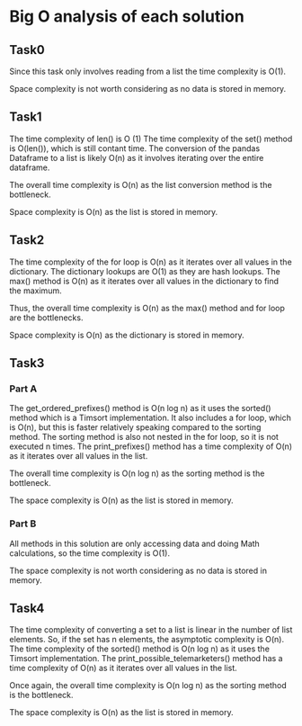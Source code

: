 # Big O analysis of each solution

## Task0

Since this task only involves reading from a list the time complexity is O(1).

Space complexity is not worth considering as no data is stored in memory.

## Task1

The time complexity of len() is O (1)
The time complexity of the set() method is O(len()), which is still contant time.
The conversion of the pandas Dataframe to a list is likely O(n) as it involves iterating over the entire dataframe.

The overall time complexity is O(n) as the list conversion method is the bottleneck.

Space complexity is O(n) as the list is stored in memory.

## Task2

The time complexity of the for loop is O(n) as it iterates over all values in the dictionary.
The dictionary lookups are O(1) as they are hash lookups.
The max() method is O(n) as it iterates over all values in the dictionary to find the maximum.

Thus, the overall time complexity is O(n) as the max() method and for loop are the bottlenecks.

Space complexity is O(n) as the dictionary is stored in memory.

## Task3

### Part A

The get_ordered_prefixes() method is O(n log n) as it uses the sorted() method which is a Timsort implementation. It also includes a for loop, which is O(n), but this is faster relatively speaking compared to the sorting method. The sorting method is also not nested in the for loop, so it is not executed n times.
The print_prefixes() method has a time complexity of O(n) as it iterates over all values in the list.

The overall time complexity is O(n log n) as the sorting method is the bottleneck.

The space complexity is O(n) as the list is stored in memory.

### Part B

All methods in this solution are only accessing data and doing Math calculations, so the time complexity is O(1).

The space complexity is not worth considering as no data is stored in memory.

## Task4

The time complexity of converting a set to a list is linear in the number of list elements. So, if the set has n elements, the asymptotic complexity is O(n).
The time complexity of the sorted() method is O(n log n) as it uses the Timsort implementation.
The print_possible_telemarketers() method has a time complexity of O(n) as it iterates over all values in the list.

Once again, the overall time complexity is O(n log n) as the sorting method is the bottleneck.

The space complexity is O(n) as the list is stored in memory.

